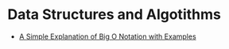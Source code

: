 # Data Structures and Algotithms

- [A Simple Explanation of Big O Notation with Examples](https://medium.com/@truongbui95/a-simple-explanation-of-big-o-notation-with-examples-e98b2c2fefa8)
